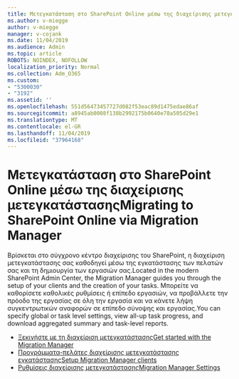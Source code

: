 ```yaml
---
title: Μετεγκατάσταση στο SharePoint Online μέσω της διαχείρισης μετεγκατάστασης
ms.author: v-miegge
author: v-miegge
manager: v-cojank
ms.date: 11/04/2019
ms.audience: Admin
ms.topic: article
ROBOTS: NOINDEX, NOFOLLOW
localization_priority: Normal
ms.collection: Adm_O365
ms.custom:
- "5300030"
- "3192"
ms.assetid: ''
ms.openlocfilehash: 551d56473457727d082f53eac89d1475edae86af
ms.sourcegitcommit: a8945ab0008f138b2992175b0640e78a505d29e1
ms.translationtype: MT
ms.contentlocale: el-GR
ms.lasthandoff: 11/04/2019
ms.locfileid: "37964168"
---
```

# <a name="migrating-to-sharepoint-online-via-migration-manager"></a><span data-ttu-id="8c9ef-102">Μετεγκατάσταση στο SharePoint Online μέσω της διαχείρισης μετεγκατάστασης</span><span class="sxs-lookup"><span data-stu-id="8c9ef-102">Migrating to SharePoint Online via Migration Manager</span></span>

<span data-ttu-id="8c9ef-103">Βρίσκεται στο σύγχρονο κέντρο διαχείρισης του SharePoint, η διαχείριση μετεγκατάστασης σας καθοδηγεί μέσω της εγκατάστασης των πελατών σας και τη δημιουργία των εργασιών σας.</span><span class="sxs-lookup"><span data-stu-id="8c9ef-103">Located in the modern SharePoint Admin Center, the Migration Manager guides you through the setup of your clients and the creation of your tasks.</span></span> <span data-ttu-id="8c9ef-104">Μπορείτε να καθορίσετε καθολικές ρυθμίσεις ή επίπεδο εργασιών, να προβάλλετε την πρόοδο της εργασίας σε όλη την εργασία και να κάνετε λήψη συγκεντρωτικών αναφορών σε επίπεδο σύνοψης και εργασίας.</span><span class="sxs-lookup"><span data-stu-id="8c9ef-104">You can specify global or task level settings, view all-up task progress, and download aggregated summary and task-level reports.</span></span>

* [<span data-ttu-id="8c9ef-105">Ξεκινήστε με τη διαχείριση μετεγκατάστασης</span><span class="sxs-lookup"><span data-stu-id="8c9ef-105">Get started with the Migration Manager</span></span>](https://docs.microsoft.com/sharepointmigration/mm-get-started)
* [<span data-ttu-id="8c9ef-106">Προγράμματα-πελάτες διαχείρισης μετεγκατάστασης εγκατάστασης</span><span class="sxs-lookup"><span data-stu-id="8c9ef-106">Setup Migration Manager clients</span></span>](https://docs.microsoft.com/sharepointmigration/mm-setup-clients)
* [<span data-ttu-id="8c9ef-107">Ρυθμίσεις διαχείρισης μετεγκατάστασης</span><span class="sxs-lookup"><span data-stu-id="8c9ef-107">Migration Manager Settings</span></span>](https://docs.microsoft.com/sharepointmigration/mm-settings)